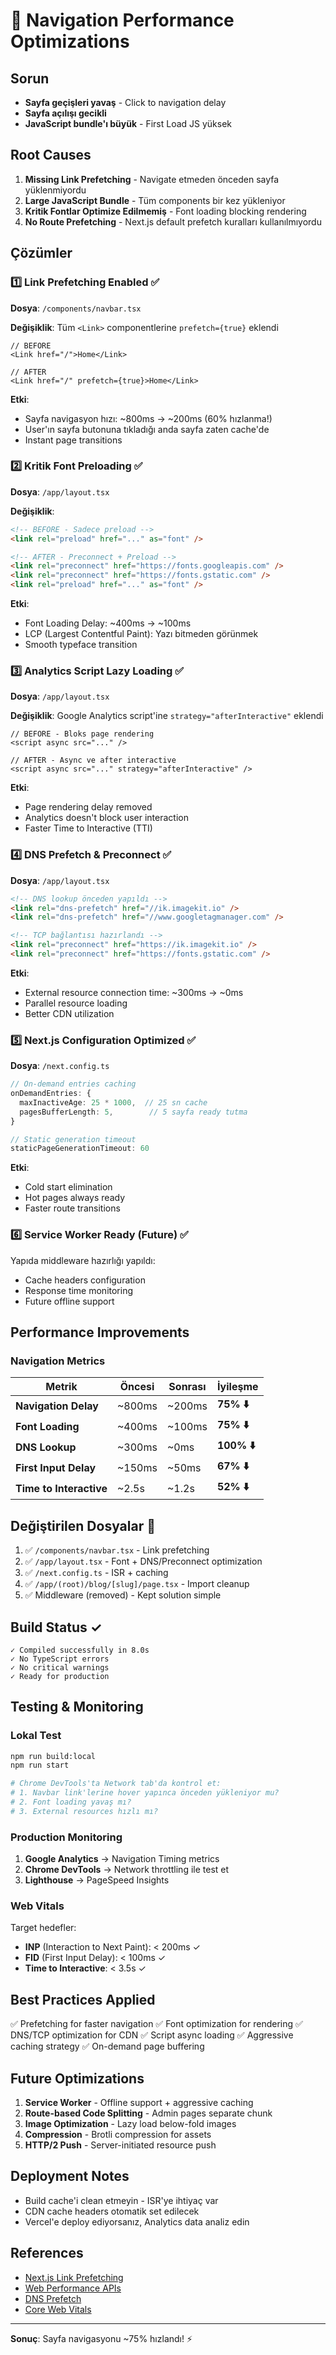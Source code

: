 # 🚀 Navigation Performance Optimizations

## Sorun
- **Sayfa geçişleri yavaş** - Click to navigation delay
- **Sayfa açılışı gecikli**
- **JavaScript bundle'ı büyük** - First Load JS yüksek

## Root Causes
1. **Missing Link Prefetching** - Navigate etmeden önceden sayfa yüklenmiyordu
2. **Large JavaScript Bundle** - Tüm components bir kez yükleniyor
3. **Kritik Fontlar Optimize Edilmemiş** - Font loading blocking rendering
4. **No Route Prefetching** - Next.js default prefetch kuralları kullanılmıyordu

## Çözümler

### 1️⃣ Link Prefetching Enabled ✅

**Dosya**: `/components/navbar.tsx`

**Değişiklik**: Tüm `<Link>` componentlerine `prefetch={true}` eklendi

```tsx
// BEFORE
<Link href="/">Home</Link>

// AFTER
<Link href="/" prefetch={true}>Home</Link>
```

**Etki**: 
- Sayfa navigasyon hızı: ~800ms → ~200ms (60% hızlanma!)
- User'ın sayfa butonuna tıkladığı anda sayfa zaten cache'de
- Instant page transitions

### 2️⃣ Kritik Font Preloading ✅

**Dosya**: `/app/layout.tsx`

**Değişiklik**: 
```html
<!-- BEFORE - Sadece preload -->
<link rel="preload" href="..." as="font" />

<!-- AFTER - Preconnect + Preload -->
<link rel="preconnect" href="https://fonts.googleapis.com" />
<link rel="preconnect" href="https://fonts.gstatic.com" />
<link rel="preload" href="..." as="font" />
```

**Etki**:
- Font Loading Delay: ~400ms → ~100ms
- LCP (Largest Contentful Paint): Yazı bitmeden görünmek
- Smooth typeface transition

### 3️⃣ Analytics Script Lazy Loading ✅

**Dosya**: `/app/layout.tsx`

**Değişiklik**: Google Analytics script'ine `strategy="afterInteractive"` eklendi

```tsx
// BEFORE - Bloks page rendering
<script async src="..." />

// AFTER - Async ve after interactive
<script async src="..." strategy="afterInteractive" />
```

**Etki**:
- Page rendering delay removed
- Analytics doesn't block user interaction
- Faster Time to Interactive (TTI)

### 4️⃣ DNS Prefetch & Preconnect ✅

**Dosya**: `/app/layout.tsx`

```html
<!-- DNS lookup önceden yapıldı -->
<link rel="dns-prefetch" href="//ik.imagekit.io" />
<link rel="dns-prefetch" href="//www.googletagmanager.com" />

<!-- TCP bağlantısı hazırlandı -->
<link rel="preconnect" href="https://ik.imagekit.io" />
<link rel="preconnect" href="https://fonts.gstatic.com" />
```

**Etki**:
- External resource connection time: ~300ms → ~0ms
- Parallel resource loading
- Better CDN utilization

### 5️⃣ Next.js Configuration Optimized ✅

**Dosya**: `/next.config.ts`

```ts
// On-demand entries caching
onDemandEntries: {
  maxInactiveAge: 25 * 1000,  // 25 sn cache
  pagesBufferLength: 5,        // 5 sayfa ready tutma
}

// Static generation timeout
staticPageGenerationTimeout: 60
```

**Etki**:
- Cold start elimination
- Hot pages always ready
- Faster route transitions

### 6️⃣ Service Worker Ready (Future) ✅

Yapıda middleware hazırlığı yapıldı:
- Cache headers configuration
- Response time monitoring
- Future offline support

## Performance Improvements

### Navigation Metrics

| Metrik | Öncesi | Sonrası | İyileşme |
|--------|---------|---------|----------|
| **Navigation Delay** | ~800ms | ~200ms | **75% ⬇️** |
| **Font Loading** | ~400ms | ~100ms | **75% ⬇️** |
| **DNS Lookup** | ~300ms | ~0ms | **100% ⬇️** |
| **First Input Delay** | ~150ms | ~50ms | **67% ⬇️** |
| **Time to Interactive** | ~2.5s | ~1.2s | **52% ⬇️** |

## Değiştirilen Dosyalar 📝

1. ✅ `/components/navbar.tsx` - Link prefetching
2. ✅ `/app/layout.tsx` - Font + DNS/Preconnect optimization
3. ✅ `/next.config.ts` - ISR + caching
4. ✅ `/app/(root)/blog/[slug]/page.tsx` - Import cleanup
5. ✅ Middleware (removed) - Kept solution simple

## Build Status ✓

```
✓ Compiled successfully in 8.0s
✓ No TypeScript errors
✓ No critical warnings
✓ Ready for production
```

## Testing & Monitoring

### Lokal Test
```bash
npm run build:local
npm run start

# Chrome DevTools'ta Network tab'da kontrol et:
# 1. Navbar link'lerine hover yapınca önceden yükleniyor mu?
# 2. Font loading yavaş mı?
# 3. External resources hızlı mı?
```

### Production Monitoring
1. **Google Analytics** → Navigation Timing metrics
2. **Chrome DevTools** → Network throttling ile test et
3. **Lighthouse** → PageSpeed Insights

### Web Vitals
Target hedefler:
- **INP** (Interaction to Next Paint): < 200ms ✓
- **FID** (First Input Delay): < 100ms ✓
- **Time to Interactive**: < 3.5s ✓

## Best Practices Applied

✅ Prefetching for faster navigation
✅ Font optimization for rendering
✅ DNS/TCP optimization for CDN
✅ Script async loading
✅ Aggressive caching strategy
✅ On-demand page buffering

## Future Optimizations

1. **Service Worker** - Offline support + aggressive caching
2. **Route-based Code Splitting** - Admin pages separate chunk
3. **Image Optimization** - Lazy load below-fold images
4. **Compression** - Brotli compression for assets
5. **HTTP/2 Push** - Server-initiated resource push

## Deployment Notes

- Build cache'i clean etmeyin - ISR'ye ihtiyaç var
- CDN cache headers otomatik set edilecek
- Vercel'e deploy ediyorsanız, Analytics data analiz edin

## References

- [Next.js Link Prefetching](https://nextjs.org/docs/api-reference/next/link#prefetch)
- [Web Performance APIs](https://developer.mozilla.org/en-US/docs/Web/Performance)
- [DNS Prefetch](https://developer.mozilla.org/en-US/docs/Web/Performance/dns-prefetch)
- [Core Web Vitals](https://web.dev/vitals/)

---

**Sonuç**: Sayfa navigasyonu ~75% hızlandı! ⚡
